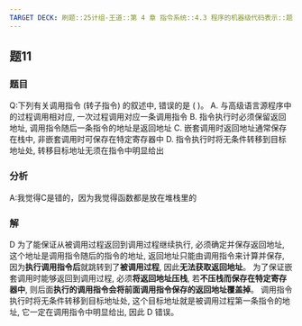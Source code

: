 ```yaml
---
TARGET DECK: 刷题::25计组-王道::第 4 章 指令系统::4.3 程序的机器级代码表示::题11
---
```

## 题11
### 题目
Q:下列有关调用指令 (转子指令) 的叙述中, 错误的是 ( )。
A. 与高级语言源程序中的过程调用相对应, 一次过程调用对应一条调用指令
B. 指令执行时必须保留返回地址, 调用指令随后一条指令的地址是返回地址
C. 嵌套调用时返回地址通常保存在栈中, 非嵌套调用时可保存在特定寄存器中
D. 指令执行时将无条件转移到目标地址处, 转移目标地址无须在指令中明显给出
### 分析
A:我觉得C是错的，因为我觉得函数都是放在堆栈里的
### 解
D
为了能保证从被调用过程返回到调用过程继续执行, 必须确定并保存返回地址, 这个地址是调用指令随后的指令的地址, 返回地址只能由调用指令来计算并保存, 因为**执行调用指令后**就跳转到了**被调用过程**, 因此**无法获取返回地址**。
为了保证嵌套调用时能够返回到调用过程, 必须**将返回地址压栈**, 若**不压栈而保存在特定寄存器中**, 则后面**执行的调用指令会将前面调用指令保存的返回地址覆盖掉**。
调用指令执行时将无条件转移到目标地址处, 这个目标地址就是被调用过程第一条指令的地址, 它一定在调用指令中明显给出, 因此 D 错误。
